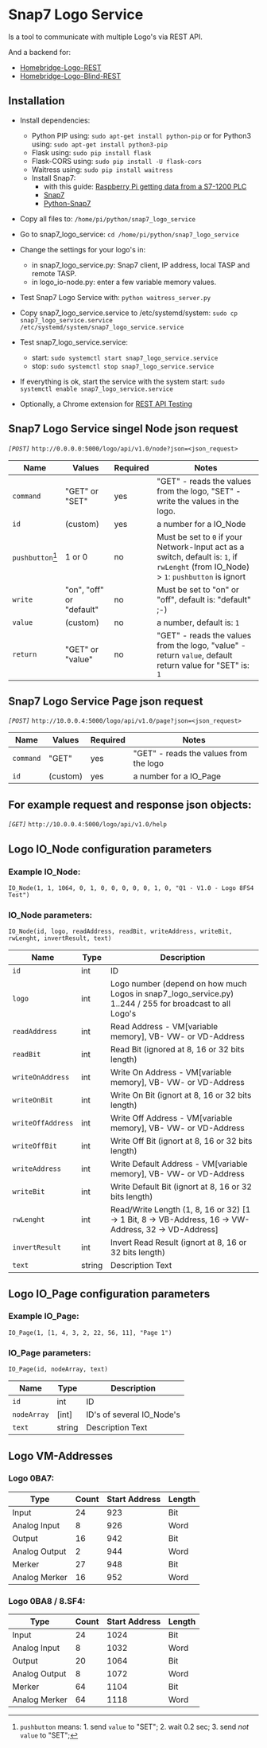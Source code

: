 Snap7 Logo Service
==================

Is a tool to communicate with multiple Logo's via REST API.

And a backend for:
  - [Homebridge-Logo-REST](https://github.com/Sinclair81/Homebridge-Logo-REST)
  - [Homebridge-Logo-Blind-REST](https://github.com/Sinclair81/Homebridge-Logo-Blind-REST)

## Installation
- Install dependencies:
  - Python PIP using: `sudo apt-get install python-pip` or for Python3 using: `sudo apt-get install python3-pip`
  - Flask using: `sudo pip install flask`
  - Flask-CORS using: `sudo pip install -U flask-cors`
  - Waitress using: `sudo pip install waitress`
  - Install Snap7:
    - with this guide: [Raspberry Pi getting data from a S7-1200 PLC](http://simplyautomationized.blogspot.de/2014/12/raspberry-pi-getting-data-from-s7-1200.html)
    - [Snap7](http://snap7.sourceforge.net)
    - [Python-Snap7](https://github.com/gijzelaerr/python-snap7)
- Copy all files to: `/home/pi/python/snap7_logo_service`
- Go to snap7_logo_service: `cd /home/pi/python/snap7_logo_service`
- Change the settings for your logo's in:
  - in snap7_logo_service.py: Snap7 client, IP address, local TASP and remote TASP.
  - in logo_io-node.py: enter a few variable memory values.
- Test Snap7 Logo Service with: `python waitress_server.py`
- Copy snap7_logo_service.service to /etc/systemd/system: `sudo cp snap7_logo_service.service /etc/systemd/system/snap7_logo_service.service`
- Test snap7_logo_service.service:
  - start: `sudo systemctl start snap7_logo_service.service`
  - stop: `sudo systemctl stop snap7_logo_service.service`
- If everything is ok, start the service with the system start: `sudo systemctl enable snap7_logo_service.service`

- Optionally, a Chrome extension for [REST API Testing](https://chrome.google.com/webstore/detail/restlet-client-rest-api-t/aejoelaoggembcahagimdiliamlcdmfm)

## Snap7 Logo Service singel Node json request
*`[POST]`* `http://0.0.0.0:5000/logo/api/v1.0/node?json=<json_request>`

Name             | Values                   | Required | Notes
---------------- | ------------------------ | -------- | -------------------------------------
`command`        | "GET" or "SET"           | yes      | "GET" - reads the values from the logo, "SET" - write the values in the logo.
`id`             | (custom)                 | yes      | a number for a IO_Node
`pushbutton`[^1] | 1 or 0                   | no       | Must be set to `0` if your Network-Input act as a switch, default is: `1`, if `rwLenght` (from IO_Node) > `1`: `pushbutton` is ignort
`write`          | "on", "off" or "default" | no       | Must be set to "on" or "off", default is: "default" ;-)
`value`          | (custom)                 | no       | a number, default is: `1`
`return`         | "GET" or "value"         | no       | "GET" - reads the values from the logo, "value" - return `value`, default return value for "SET" is: `1`

[^1]: `pushbutton` means: 1. send `value` to "SET";  2. wait 0.2 sec;  3. send *not* `value` to "SET";

## Snap7 Logo Service Page json request
*`[POST]`* `http://10.0.0.4:5000/logo/api/v1.0/page?json=<json_request>`

Name             | Values   | Required | Notes
---------------- | -------- | -------- | -------------------------------------
`command`        | "GET"    | yes      | "GET" - reads the values from the logo
`id`             | (custom) | yes      | a number for a IO_Page

## For example request and response json objects:
*`[GET]`* `http://10.0.0.4:5000/logo/api/v1.0/help`

## Logo IO_Node configuration parameters

### Example IO_Node:

`IO_Node(1, 1, 1064, 0, 1, 0, 0, 0, 0, 0, 1, 0, "Q1 - V1.0 - Logo 8FS4 Test")`

### IO_Node parameters:

`IO_Node(id, logo, readAddress, readBit, writeAddress, writeBit, rwLenght, invertResult, text)`

Name              | Type   | Description
----------------- | ------ | -------------------------------------
`id`              | int    | ID
`logo`            | int    | Logo number (depend on how much Logos in snap7_logo_service.py) 1..244 / 255 for broadcast to all Logo's
`readAddress`     | int    | Read Address - VM[variable memory], VB- VW- or VD-Address
`readBit`         | int    | Read Bit (ignored at 8, 16 or 32 bits length)
`writeOnAddress`  | int    | Write On Address - VM[variable memory], VB- VW- or VD-Address
`writeOnBit`      | int    | Write On Bit (ignort at 8, 16 or 32 bits length)
`writeOffAddress` | int    | Write Off Address - VM[variable memory], VB- VW- or VD-Address
`writeOffBit`     | int    | Write Off Bit (ignort at 8, 16 or 32 bits length)
`writeAddress`    | int    | Write Default Address - VM[variable memory], VB- VW- or VD-Address
`writeBit`        | int    | Write Default Bit (ignort at 8, 16 or 32 bits length)
`rwLenght`        | int    | Read/Write Length (1, 8, 16 or 32) [1 -> 1 Bit, 8 -> VB-Address, 16 -> VW-Address, 32 -> VD-Address]
`invertResult`    | int    | Invert Read Result (ignort at 8, 16 or 32 bits length)
`text`            | string | Description Text

## Logo IO_Page configuration parameters

### Example IO_Page:

`IO_Page(1, [1, 4, 3, 2, 22, 56, 11], "Page 1")`

### IO_Page parameters:

`IO_Page(id, nodeArray, text)`

Name        | Type   | Description
----------- | ------ | -------------------------------------
`id`        | int    | ID
`nodeArray` | [int]  | ID's of several IO_Node's
`text`      | string | Description Text

## Logo VM-Addresses

### Logo 0BA7:
Type | Count | Start Address | Length
---- | ----- | ------------- | ------
Input | 24 | 923 | Bit
Analog Input | 8 | 926 | Word
Output | 16 | 942 | Bit
Analog Output | 2 | 944 | Word
Merker | 27 | 948 | Bit
Analog Merker | 16 | 952 | Word

### Logo 0BA8 / 8.SF4:
Type | Count | Start Address | Length
---- | ----- | ------------- | ------
Input | 24 | 1024 | Bit
Analog Input | 8 | 1032 | Word
Output | 20 | 1064 | Bit
Analog Output | 8 | 1072 | Word
Merker | 64 | 1104 | Bit
Analog Merker | 64 | 1118 | Word
